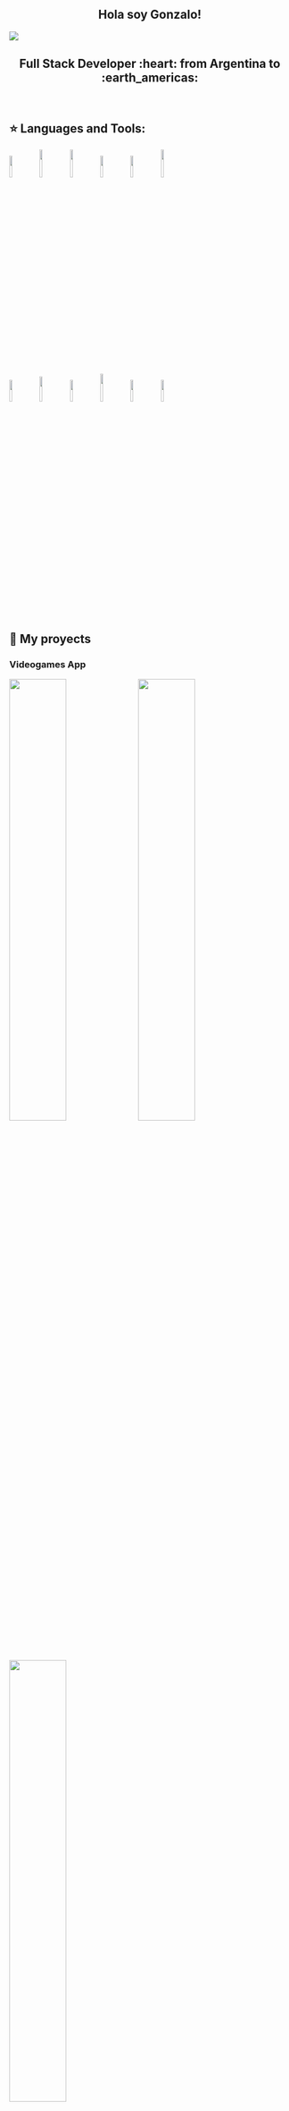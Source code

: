 <h2 align="center">
Hola soy Gonzalo!
</h2>
<a><img src="https://github.com/GonLucero/Pifinal/blob/main/client/src/Componentes/images/Portada.gif"></a>

<h2 align="center">
Full Stack Developer :heart: from Argentina to :earth_americas:
</h2>

&nbsp;&nbsp;


## :star: Languages and Tools:

<p>
  <code><img width="10%" src="https://www.vectorlogo.zone/logos/w3_html5/w3_html5-ar21.svg"></code>
  <code><img width="10%" height="50px" src="https://github.com/WanCirone/wancirone/blob/main/logos/1200px-Devicon-css3-plain.svg.png"></code>
  <code><img width="10%" height="50px" src="https://github.com/WanCirone/wancirone/blob/main/logos/javascript-1.svg"></code>
  <code><img width="10%" src="https://www.vectorlogo.zone/logos/git-scm/git-scm-ar21.svg"></code>
  <code><img width="10%" src="https://www.vectorlogo.zone/logos/getbootstrap/getbootstrap-ar21.svg"></code>
  <code><img width="10%" height="50px" src="https://github.com/WanCirone/wancirone/blob/main/logos/material-ui-1.svg"></code>
  <br />
  <code><img width="10%" src="https://www.vectorlogo.zone/logos/reactjs/reactjs-ar21.svg"></code>
  <code><img width="10%" height="45" src="https://cdn.worldvectorlogo.com/logos/redux.svg"></code>
  <code><img width="10%" src="https://www.vectorlogo.zone/logos/nodejs/nodejs-ar21.svg"></code>
  <code><img  width="10%" height="50px" src="https://github.com/WanCirone/wancirone/blob/main/logos/expressjs.svg"></code>
  <code><img width="10%" src="https://www.vectorlogo.zone/logos/postgresql/postgresql-ar21.svg"></code>
  <code><img width="10%" src="https://www.vectorlogo.zone/logos/sequelizejs/sequelizejs-ar21.svg"></code>
  <br />
</p>

&nbsp;

## :pushpin: My proyects
<h3>Videogames App</h3>
<p>
  <a><img width="45%" src="https://github.com/GonLucero/Pifinal/blob/main/client/src/Componentes/images/Welcome.png"></a>
  <a><img width="45%" src="https://github.com/GonLucero/Pifinal/blob/main/client/src/Componentes/images/pi1.png"></a>
  <a><img width="45%" src="https://github.com/GonLucero/Pifinal/blob/main/client/src/Componentes/images/pi2.png"></a>
</p>
<p>
  <a><img width="45%" src="https://github.com/GonLucero/Pifinal/blob/main/client/src/Componentes/images/pi3.png"></a>
  <a><img width="45%" src="https://github.com/GonLucero/Pifinal/blob/main/client/src/Componentes/images/pi4.png"></a>
  <a><img width="5%" src="https://github.com/GonLucero/Pifinal/blob/main/client/src/Componentes/images/nintendo.png"></a>
</p>

&nbsp;

## :paperclip: How to reach me:
<span >
<a href="https://www.linkedin.com/in/gon-lucero-js/" ><img width="5%" src="https://github.com/WanCirone/wancirone/blob/main/logos/linkedin-icon.png"> &nbsp;
<a href="mailto:gonzalom.lucero@gmail.com" ><img width="5%" src="https://github.com/WanCirone/wancirone/blob/main/logos/gmail-icon%20green.png">
</span>
